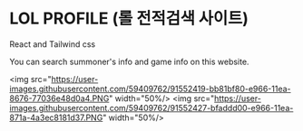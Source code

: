 # LOL PROFILE (롤 전적검색 사이트)

React and Tailwind css

You can search summoner's info and game info on this website.

<img src="https://user-images.githubusercontent.com/59409762/91552419-bb81bf80-e966-11ea-8676-77036e48d0a4.PNG" width="50%/>
<img src="https://user-images.githubusercontent.com/59409762/91552427-bfaddd00-e966-11ea-871a-4a3ec8181d37.PNG" width="50%/>
